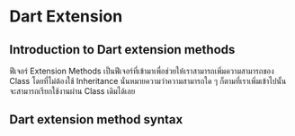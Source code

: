 # Dart Extension
## Introduction to Dart extension methods

ฟีเจอร์ Extension Methods เป็นฟีเจอร์ที่เข้ามาเพื่อช่วยให้เราสามารถเพิ่มความสามารถของ Class โดยที่ไม่ต้องใช้ Inheritance นั่นหมายความว่าความสามารถใด ๆ ก็ตามที่เราเพิ่มเข้าไปนั้น จะสามารถเรียกใช้งานผ่าน Class เดิมได้เลย

## Dart extension method syntax


